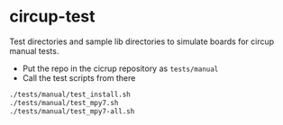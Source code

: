 # circup-test
Test directories and sample lib directories to simulate boards for circup manual tests.

- Put the repo in the cicrup repository as `tests/manual`
- Call the test scripts from there
```sh
./tests/manual/test_install.sh
./tests/manual/test_mpy7.sh
./tests/manual/test_mpy7-all.sh
```
